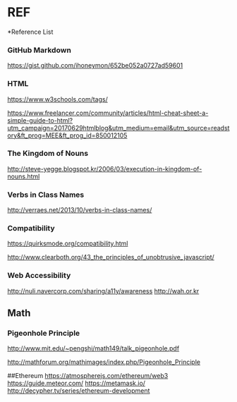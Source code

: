 # REF
*Reference List

### GitHub Markdown
https://gist.github.com/ihoneymon/652be052a0727ad59601
### HTML 
https://www.w3schools.com/tags/

https://www.freelancer.com/community/articles/html-cheat-sheet-a-simple-guide-to-html?utm_campaign=20170629htmlblog&utm_medium=email&utm_source=readstory&ft_prog=MEE&ft_prog_id=850012105
### The Kingdom of Nouns
http://steve-yegge.blogspot.kr/2006/03/execution-in-kingdom-of-nouns.html
### Verbs in Class Names
http://verraes.net/2013/10/verbs-in-class-names/
### Compatibility
https://quirksmode.org/compatibility.html

http://www.clearboth.org/43_the_principles_of_unobtrusive_javascript/
### Web Accessibility
http://nuli.navercorp.com/sharing/a11y/awareness
http://wah.or.kr


## Math
### Pigeonhole Principle
http://www.mit.edu/~pengshi/math149/talk_pigeonhole.pdf

http://mathforum.org/mathimages/index.php/Pigeonhole_Principle


##Ethereum
  https://atmospherejs.com/ethereum/web3
  https://guide.meteor.com/
  https://metamask.io/
  http://decypher.tv/series/ethereum-development
